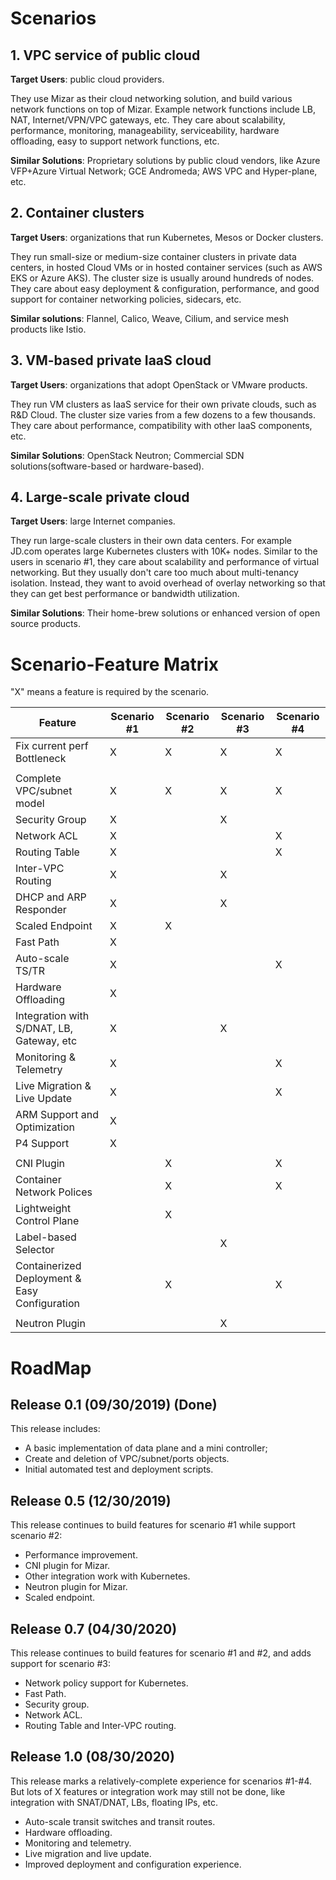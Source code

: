 # Scenarios

## 1. VPC service of public cloud

**Target Users**: public cloud providers.

They use Mizar as their cloud networking solution, and build various network functions on top of Mizar. Example network functions include LB, NAT, Internet/VPN/VPC gateways, etc. They care about scalability, performance, monitoring, manageability, serviceability, hardware offloading, easy to support network functions, etc.

**Similar Solutions**: Proprietary solutions by public cloud vendors, like Azure VFP+Azure Virtual Network; GCE Andromeda; AWS VPC and Hyper-plane, etc.

## 2. Container clusters

**Target Users**: organizations that run Kubernetes, Mesos or Docker clusters. 

They run small-size or medium-size container clusters in private data centers, in hosted Cloud VMs or in hosted container services (such as AWS EKS or Azure AKS). The cluster size is usually around hundreds of nodes. They care about easy deployment & configuration, performance, and good support for container networking policies, sidecars, etc. 

**Similar solutions**: Flannel, Calico, Weave, Cilium, and service mesh products like Istio.  

## 3. VM-based private IaaS cloud
**Target Users**: organizations that adopt OpenStack or VMware products.  

They run VM clusters as IaaS service for their own private clouds, such as R&D Cloud. The cluster size varies from a few dozens to a few thousands. They care about performance, compatibility with other IaaS components, etc.

**Similar Solutions**: OpenStack Neutron; Commercial SDN solutions(software-based or hardware-based).

## 4. Large-scale private cloud
**Target Users**: large Internet companies. 

They run large-scale clusters in their own data centers. For example JD.com operates large Kubernetes clusters with 10K+ nodes. Similar to the users in scenario #1, they care about scalability and performance of virtual networking. But they usually don't care too much about multi-tenancy isolation. Instead, they want to avoid overhead of overlay networking so that they can get best performance or bandwidth utilization.

**Similar Solutions**: Their home-brew solutions or enhanced version of open source products.

# Scenario-Feature Matrix

 "X" means a feature is required by the scenario.

|  Feature | Scenario #1  | Scenario #2  | Scenario #3  | Scenario #4   |
|----------|--------------|--------------|--------------|---|
|  Fix current perf Bottleneck   |       X       |      X        |      X        |    X  |
|           |   |   |   |   |
|  Complete VPC/subnet model |  X | X  |  X | X  |
|  Security Group |  X |   |  X |   |
|  Network ACL |   X|   |   |  X |
|  Routing Table |  X |   |   | X  |
|  Inter-VPC Routing |  X |   | X  |   |
|  DHCP and ARP Responder |  X |   |  X |   |
|  Scaled Endpoint     |      X        |        X      |              |   |
|  Fast Path           |      X        |   |   |   |
|  Auto-scale TS/TR           |      X        |   |   | X  |
|  Hardware Offloading           |         X     |   |   |   |
|  Integration with S/DNAT, LB, Gateway, etc           |         X     |   |  X |   |
|  Monitoring & Telemetry           |         X     |   |   |  X |
|  Live Migration & Live Update           |         X     |   |   |  X |
|  ARM Support and Optimization          |         X     |   |   |   |
|  P4 Support          |         X     |   |   |   |
|   |   |   |   |   |
|  CNI Plugin |   |  X |   |  X |
|  Container Network Polices |   | X   |   | X  |
|  Lightweight Control Plane |   | X   |   |   |
|  Label-based Selector|   |    | X  |   |
|  Containerized Deployment & Easy Configuration |   | X   |   | X  |
|   |   |   |   |   |
|   Neutron Plugin|   |   | X  |   |

# RoadMap

## Release 0.1 (09/30/2019) (Done)

This release includes:

 *  A basic implementation of data plane and a mini controller;
 *  Create and deletion of VPC/subnet/ports objects.
 *  Initial automated test and deployment scripts.

## Release 0.5 (12/30/2019)

This release continues to build features for scenario #1 while support scenario #2:

* Performance improvement.
* CNI plugin for Mizar.
* Other integration work with Kubernetes.
* Neutron plugin for Mizar. 
* Scaled endpoint.

## Release 0.7 (04/30/2020)

This release continues to build features for scenario #1 and #2, and adds support for scenario #3:

* Network policy support for Kubernetes.
* Fast Path.
* Security group.
* Network ACL.
* Routing Table and Inter-VPC routing.

## Release 1.0 (08/30/2020)

This release marks a relatively-complete experience for scenarios #1-#4. But lots of X features or integration work may still not be done, like integration with SNAT/DNAT, LBs, floating IPs, etc.

* Auto-scale transit switches and transit routes.
* Hardware offloading.
* Monitoring and telemetry.
* Live migration and live update.
* Improved deployment and configuration experience.